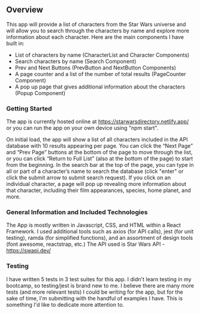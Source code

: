## Overview
This app will provide a list of characters from the Star Wars universe and will allow you to search through the characters by name and explore more information about each character. Here are the main components I have built in:
* List of characters by name (CharacterList and Character Components)
* Search characters by name (Search Component)
* Prev and Next Buttons (PrevButton and NextButton Components)
* A page counter and a list of the number of total results (PageCounter Component)
* A pop up page that gives additional information about the characters (Popup Component)

### Getting Started
The app is currently hosted online at https://starwarsdirectory.netlify.app/ or you can run the app on your own device using "npm start".

On initial load, the app will show a list of all characters included in the API database with 10 results appearing per page. You can click the “Next Page” and “Prev Page” buttons at the bottom of the page to move through the list, or you can click “Return to Full List” (also at the bottom of the page) to start from the beginning. In the search bar at the top of the page, you can type in all or part of a character’s name to search the database (click "enter" or click the submit arrow to submit search request). If you click on an individual character, a page will pop up revealing more information about that character, including their film appearances, species, home planet, and more.

### General Information and Included Technologies
The App is mostly written in Javascript, CSS, and HTML within a React Framework. I used additional tools such as axios (for API calls), jest (for unit testing), ramda (for simplified functions), and an assortment of design tools (font awesome, reactstrap, etc.) The API used is Star Wars API - https://swapi.dev/

### Testing
I have written 5 tests in 3 test suites for this app. I didn't learn testing in my bootcamp, so testing/jest is brand new to me. I believe there are many more tests (and more relevant tests) I could be writing for the app, but for the sake of time, I'm submitting with the handful of examples I have. This is something I'd like to dedicate more attention to.
